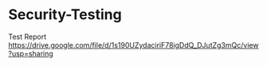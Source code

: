 # Security-Testing
Test Report
https://drive.google.com/file/d/1s190UZydaciriF78igDdQ_DJutZg3mQc/view?usp=sharing
